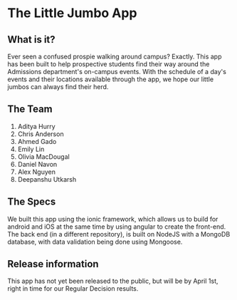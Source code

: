 # The Little Jumbo App

## What is it?
Ever seen a confused prospie walking around campus? Exactly.
This app has been built to help prospective students find their way around the Admissions department's on-campus events. With the schedule of a day's events and their locations available through the app, we hope our little jumbos can always find their herd.

## The Team
1. Aditya Hurry
2. Chris Anderson
3. Ahmed Gado
4. Emily Lin
5. Olivia MacDougal
6. Daniel Navon
7. Alex Nguyen
8. Deepanshu Utkarsh

## The Specs
We built this app using the ionic framework, which allows us to build for android and iOS at the same time by using angular to create the front-end. The back end (in a different repository), is built on NodeJS with a MongoDB database, with data validation being done using Mongoose.

## Release information
This app has not yet been released to the public, but will be by April 1st, right in time for our Regular Decision results.
